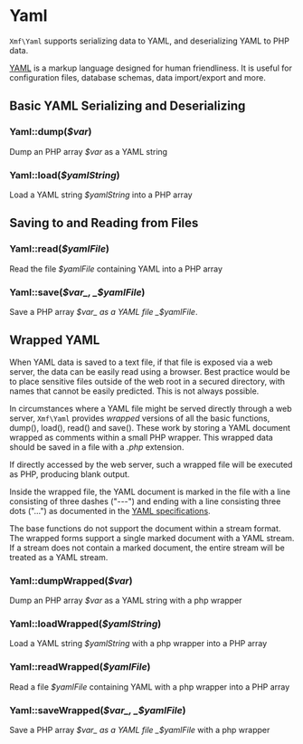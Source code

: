# Yaml

`Xmf\Yaml` supports serializing data to YAML, and deserializing YAML to PHP data.

[YAML](http://yaml.org/) is a markup language designed for human friendliness. It is useful for configuration files, database schemas, data import/export and more.

## Basic YAML Serializing and Deserializing

### Yaml::dump\(_$var_\)

Dump an PHP array _$var_ as a YAML string

### Yaml::load\(_$yamlString_\)

Load a YAML string _$yamlString_ into a PHP array

## Saving to and Reading from Files

### Yaml::read\(_$yamlFile_\)

Read the file _$yamlFile_ containing YAML into a PHP array

### Yaml::save\(_$var_, _$yamlFile_\)

Save a PHP array _$var_ as a YAML file _$yamlFile_.

## Wrapped YAML

When YAML data is saved to a text file, if that file is exposed via a web server, the data can be easily read using a browser. Best practice would be to place sensitive files outside of the web root in a secured directory, with names that cannot be easily predicted. This is not always possible.

In circumstances where a YAML file might be served directly through a web server, `Xmf\Yaml` provides _wrapped_ versions of all the basic functions, dump\(\), load\(\), read\(\) and save\(\). These work by storing a YAML document wrapped as comments within a small PHP wrapper. This wrapped data should be saved in a file with a _.php_ extension.

If directly accessed by the web server, such a wrapped file will be executed as PHP, producing blank output.

Inside the wrapped file, the YAML document is marked in the file with a line consisting of three dashes \("---"\) and ending with a line consisting three dots \("..."\) as documented in the [YAML specifications](http://yaml.org/spec/1.1/#id857577).

The base functions do not support the document within a stream format. The wrapped forms support a single marked document with a YAML stream. If a stream does not contain a marked document, the entire stream will be treated as a YAML stream.

### Yaml::dumpWrapped\(_$var_\)

Dump an PHP array _$var_ as a YAML string with a php wrapper

### Yaml::loadWrapped\(_$yamlString_\)

Load a YAML string _$yamlString_ with a php wrapper into a PHP array

### Yaml::readWrapped\(_$yamlFile_\)

Read a file _$yamlFile_ containing YAML with a php wrapper into a PHP array

### Yaml::saveWrapped\(_$var_, _$yamlFile_\)

Save a PHP array _$var_ as a YAML file _$yamlFile_ with a php wrapper

